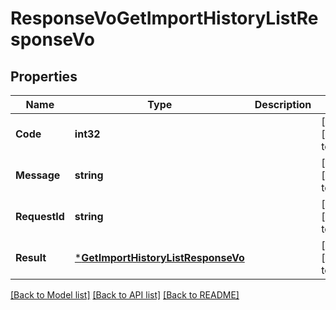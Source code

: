# ResponseVoGetImportHistoryListResponseVo

## Properties
Name | Type | Description | Notes
------------ | ------------- | ------------- | -------------
**Code** | **int32** |  | [optional] [default to null]
**Message** | **string** |  | [optional] [default to null]
**RequestId** | **string** |  | [optional] [default to null]
**Result** | [***GetImportHistoryListResponseVo**](GetImportHistoryListResponseVo.md) |  | [optional] [default to null]

[[Back to Model list]](../README.md#documentation-for-models) [[Back to API list]](../README.md#documentation-for-api-endpoints) [[Back to README]](../README.md)



